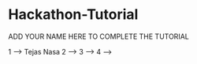 # Hackathon-Tutorial

ADD YOUR NAME HERE TO COMPLETE THE TUTORIAL

1 --> Tejas Nasa
2 -->
3 --> 
4 -->
